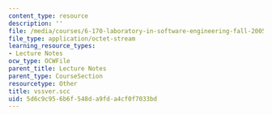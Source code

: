 ```yaml
---
content_type: resource
description: ''
file: /media/courses/6-170-laboratory-in-software-engineering-fall-2005/5d6c9c956b6f548da9fda4cf0f7033bd_vssver.scc
file_type: application/octet-stream
learning_resource_types:
- Lecture Notes
ocw_type: OCWFile
parent_title: Lecture Notes
parent_type: CourseSection
resourcetype: Other
title: vssver.scc
uid: 5d6c9c95-6b6f-548d-a9fd-a4cf0f7033bd
---
```

